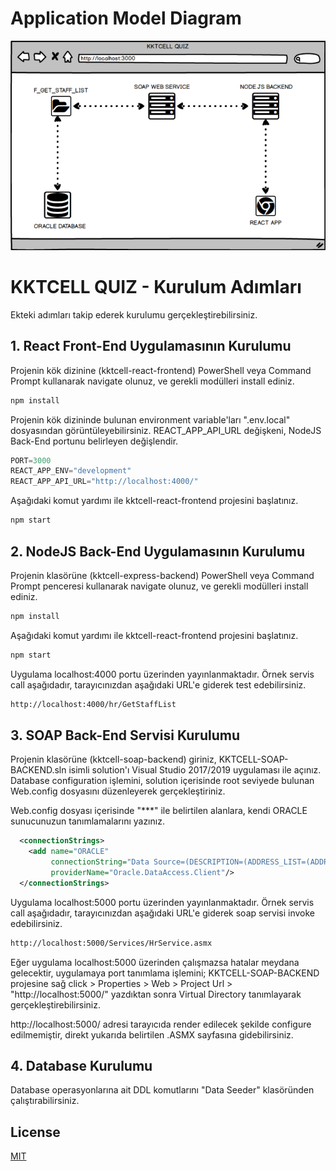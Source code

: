 # Application Model Diagram

![Application Model Diagram](https://raw.githubusercontent.com/rcanpahali/QUIZ-15.08.2021/main/Application_Model_Diagram.png)

# KKTCELL QUIZ - Kurulum Adımları

Ekteki adımları takip ederek kurulumu gerçekleştirebilirsiniz.

## 1. React Front-End Uygulamasının Kurulumu

Projenin kök dizinine (kktcell-react-frontend) PowerShell veya Command Prompt kullanarak navigate olunuz, ve gerekli modülleri install ediniz.

```bash
npm install
```
Projenin kök dizininde bulunan environment variable'ları ".env.local" dosyasından görüntüleyebilirsiniz. REACT_APP_API_URL değişkeni, NodeJS Back-End portunu belirleyen değişlendir.

```javascript
PORT=3000
REACT_APP_ENV="development"
REACT_APP_API_URL="http://localhost:4000/"
```
Aşağıdaki komut yardımı ile kktcell-react-frontend projesini başlatınız.

```bash
npm start
```

## 2. NodeJS Back-End Uygulamasının Kurulumu

Projenin klasörüne (kktcell-express-backend) PowerShell veya Command Prompt penceresi kullanarak navigate olunuz, ve gerekli modülleri install ediniz.

```bash
npm install
```

Aşağıdaki komut yardımı ile kktcell-react-frontend projesini başlatınız.

```bash
npm start
```

Uygulama localhost:4000 portu üzerinden yayınlanmaktadır. Örnek servis call aşağıdadır, tarayıcınızdan aşağıdaki URL'e giderek test edebilirsiniz.

```bash
http://localhost:4000/hr/GetStaffList
```
## 3. SOAP Back-End Servisi Kurulumu

Projenin klasörüne (kktcell-soap-backend) giriniz, KKTCELL-SOAP-BACKEND.sln isimli solution'ı Visual Studio 2017/2019 uygulaması ile açınız. Database configuration işlemini, solution içerisinde root seviyede bulunan Web.config dosyasını düzenleyerek gerçekleştiriniz.

Web.config dosyası içerisinde "***" ile belirtilen alanlara, kendi ORACLE sunucunuzun tanımlamalarını yazınız.

```xml
  <connectionStrings>
    <add name="ORACLE"
         connectionString="Data Source=(DESCRIPTION=(ADDRESS_LIST=(ADDRESS=(PROTOCOL=TCP)(HOST=***)(PORT=***)))(CONNECT_DATA=(SERVER=DEDICATED)(SERVICE_NAME=***)));User Id=***;Password=***;"
         providerName="Oracle.DataAccess.Client"/>
  </connectionStrings>
```
Uygulama localhost:5000 portu üzerinden yayınlanmaktadır. Örnek servis call aşağıdadır, tarayıcınızdan aşağıdaki URL'e giderek soap servisi invoke edebilirsiniz.

```bash
http://localhost:5000/Services/HrService.asmx
```

Eğer uygulama localhost:5000 üzerinden çalışmazsa hatalar meydana gelecektir, uygulamaya port tanımlama işlemini; KKTCELL-SOAP-BACKEND projesine sağ click > Properties > Web > Project Url > "http://localhost:5000/" yazdıktan sonra Virtual Directory tanımlayarak gerçekleştirebilirsiniz.

http://localhost:5000/ adresi tarayıcıda render edilecek şekilde configure edilmemiştir, direkt yukarıda belirtilen .ASMX sayfasına gidebilirsiniz.

## 4. Database Kurulumu

Database operasyonlarına ait DDL komutlarını "Data Seeder" klasöründen  çalıştırabilirsiniz.


## License
[MIT](https://choosealicense.com/licenses/mit/)
